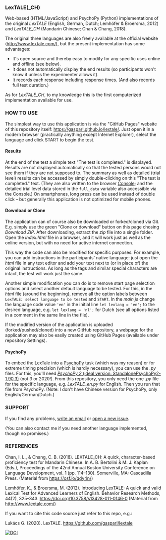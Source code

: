 ### LexTALE(_CH)

Web-based (HTML/JavaScript) and PsychoPy (Python) implementations of the original *LexTALE* (English, German, Dutch; Lemhöfer & Broersma, 2012) and *LexTALE_CH* (Mandarin Chinese; Chan & Chang, 2018).

The original three languages are also freely available at the official website (http://www.lextale.com/), but the present implementation has some advantages:
- It's open source and thereby easy to modify for any specific uses online and offline (see below).
- It does not automatically display the end results (so participants won't know it unless the experimenter allows it).
- It records each response including response times. (And also records full test duration.)

As for *LexTALE_CH*, to my knowledge this is the first computerized implementation available for use.


### HOW TO USE

The simplest way to use this application is via the "GitHub Pages" website of this repository itself: https://gasparl.github.io/lextale/. Just open it in a modern browser (practically anything except Internet Explorer), select the language and click START to begin the test.

#### Results

At the end of the test a simple text "The test is completed." is displayed. Results are not displayed automatically so that the tested persons would not see them if they are not supposed to. The summary as well as detailed (trial level) results can be accessed by simply double-clicking on this "The test is completed." text. (They are also written to the browser [Console](https://webmasters.stackexchange.com/questions/8525/how-do-i-open-the-javascript-console-in-different-browsers); and the detailed trial level data stored in the `full_data` variable also accessible via the Console.) On smartphones, long press can be used instead of double click – but generally this application is not optimized for mobile phones.

#### Download or Clone

The application can of course also be downloaded or forked/cloned via Git. E.g. simply use the green "Clone or download" button on this page chosing *Download ZIP*. After downloading, extract the *zip* file into a single folder. Open the *index.html* file in a browser, and it will work just as well as the online version, but with no need for active internet connection.

This way the code can also be modified for specific purposes. For example, you can add instructions in the participants' native language: just open the *html* file in any text editor and add your text next to (or in place of) the original instructions. As long as the tags and similar special characters are intact, the test will work just the same.

Another simple modification you can do is to remove start page selection options and select another default language to be tested. For this, in the *html* file (around the beginning), remove all the option labels between `LexTALE: select language to be tested` and `START`. In the *main.js* change the language code value `'en'` in the initial line `let lexlang = 'en';` to the desired language, e.g. `let lexlang = 'nl';` for Dutch (see all options listed in a comment in the same line in the file).

If the modified version of the application is uploaded (forked/pushed/cloned) into a new GitHub repository, a webpage for the application may also be easily created using GitHub Pages (available under repository Settings).


#### PsychoPy

To embed the LexTale into a [PsychoPy](https://www.psychopy.org/) task (which was my reason) or for extreme timing precision (which is hardly necessary), you can use the *.py* files. For this, you'll need [*PsychoPy 2* (ideal version: StandalonePsychoPy2-1.90.3)](https://github.com/psychopy/psychopy/releases?after=3.0.0b1) (not 3 or 2020!). From this repository, you only need the one *.py* file for the specific language, e.g. *LexTALE_en.py* for English. Then you run that file from PsychoPy. (Note: I don't have Chinese version for PsychoPy, only English/German/Dutch.)


### SUPPORT

If you find any problems, [write an email](mailto:lkcsgaspar@gmail.com) or [open a new issue](https://github.com/gasparl/lextale/issues "Issues").

(You can also contact me if you need another language implemented, though no promises.)


### REFERENCES


Chan, I. L., & Chang, C. B. (2018). LEXTALE_CH: A quick, character-based proficiency test for Mandarin Chinese. In A. B. Bertolini & M. J. Kaplan (Eds.), Proceedings of the 42nd Annual Boston University Conference on Language Development, vol. 1 (pp. 114–130). Somerville, MA: Cascadilla Press. (Material from https://osf.io/qdy4n/)


Lemhöfer, K., & Broersma, M. (2012). Introducing LexTALE: A quick and valid Lexical Test for Advanced Learners of English. Behavior Research Methods, 44(2), 325–343. https://doi.org/10.3758/s13428-011-0146-0 (Material from http://www.lextale.com/)

If you want to cite this code source just refer to this repo, e.g.:

Lukács G. (2020). LexTALE. https://github.com/gasparl/lextale

[![DOI](https://zenodo.org/badge/DOI/10.5281/zenodo.3826505.svg)](https://doi.org/10.5281/zenodo.3826505)
